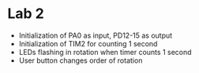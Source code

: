 # Lab 2

- Initialization of PA0 as input, PD12-15 as output
- Initialization of TIM2 for counting 1 second
- LEDs flashing in rotation when timer counts 1 second
- User button changes order of rotation